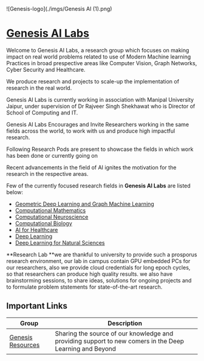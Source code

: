 ![Genesis-logo](./imgs/Genesis AI (1).png)



# [Genesis AI Labs](https://www.genesisai.in/)

Welcome to Genesis AI Labs, a research group which focuses on making impact on real world problems related to use of Modern Machine learning Practices in broad prespective areas like Computer Vision, Graph Networks, Cyber Security and Healthcare.

We produce research and projects to scale-up the implementation of research in the real world.

Genesis AI Labs is currently working in association with Manipal University Jaipur, under supervision of Dr Rajveer Singh Shekhawat who is Director of School of Computing and IT.

Genesis AI Labs Encourages and Invite Researchers working in the same fields across the world, to work with us and produce high impactful research.

Following Research Pods are present to showcase the fields in which work has been done or currently going on

Recent advancements in the field of AI ignites the motivation for the research in the respective areas.

Few of the currently focused research fields in **Genesis AI Labs** are listed below:

- [Geometric Deep Learning and Graph Machine Learning](https://www.genesisai.in/research-pods/geometric-deep-learning-and-graph-machine-learning)
- [Computational Mathematics](https://www.genesisai.in/research-pods/computational-mathematics)
- [Computational Neuroscience](https://www.genesisai.in/research-pods/computational-neuroscience)
- [Computational Biology](https://www.genesisai.in/research-pods/computational-biology)
- [AI for Healthcare](https://www.genesisai.in/research-pods/ai-for-healthcare)
- [Deep Learning](https://www.genesisai.in/research-pods/deep-learning-research-pod)
- [Deep Learning for Natural Sciences](https://www.genesisai.in/research-pods/deep-natural-science)



**Research Lab
**we are thankful to university to provide such a prosporus research environment, our lab in campus contain GPU embedded PCs for our researchers, also we provide cloud credentials for long epoch cycles, so that researchers can produce high quality results.
we also have brainstorming sessions, to share ideas, solutions for ongoing projects and to formulate problem ststements for state-of-the-art research.



## Important Links

| Group                 | Description                                                  |
| --------------------- | ------------------------------------------------------------ |
| [Genesis Resources]() | Sharing the source of our knowledge and providing support to new comers in the Deep Learning and Beyond |

